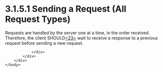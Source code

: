 <html dir="LTR" xmlns:mshelp="http://msdn.microsoft.com/mshelp" xmlns:ddue="http://ddue.schemas.microsoft.com/authoring/2003/5" xmlns:xlink="http://www.w3.org/1999/xlink" xmlns:tool="http://www.microsoft.com/tooltip">
    <head>
        <meta http-equiv="Content-Type" content="text/html; CHARSET=utf-8"></meta>
        <meta name="save" content="history"></meta>
        <title>3.1.5.1 Sending a Request (All Request Types)</title>
        <xml>
            <mshelp:toctitle title="3.1.5.1 Sending a Request (All Request Types)"></mshelp:toctitle>
            <mshelp:rltitle title="[MS-SSAS8]: Sending a Request (All Request Types)"></mshelp:rltitle>
            <mshelp:keyword index="A" term="7496707a-5169-4c4b-a34e-c1aeefe245eb"></mshelp:keyword>
            <mshelp:attr name="DCSext.ContentType" value="open specification"></mshelp:attr>
            <mshelp:attr name="AssetID" value="7496707a-5169-4c4b-a34e-c1aeefe245eb"></mshelp:attr>
            <mshelp:attr name="TopicType" value="kbRef"></mshelp:attr>
            <mshelp:attr name="DCSext.Title" value="[MS-SSAS8]: Sending a Request (All Request Types)" />
        </xml>
    </head>
    <body>
        <div id="header">
            <h1 class="heading">3.1.5.1 Sending a Request (All Request Types)</h1>
        </div>
        <div id="mainSection">
            <div id="mainBody">
                <div id="allHistory" class="saveHistory"></div>
                <div id="sectionSection0" class="section" name="collapseableSection">
                    

<p>Requests are handled by the server one at a time, in the
order received.  Therefore, the client SHOULD<a id="Appendix_A_Target_23"></a><a href="05c9e5c4-4566-418c-a56e-69fca8d73f4b.html#Appendix_A_23" aria-label="Product behavior note 23">&lt;23&gt;</a> wait to
receive a response to a previous request before sending a new request. </p>


                </div>
            </div>
        </div>
    </body>
</html>